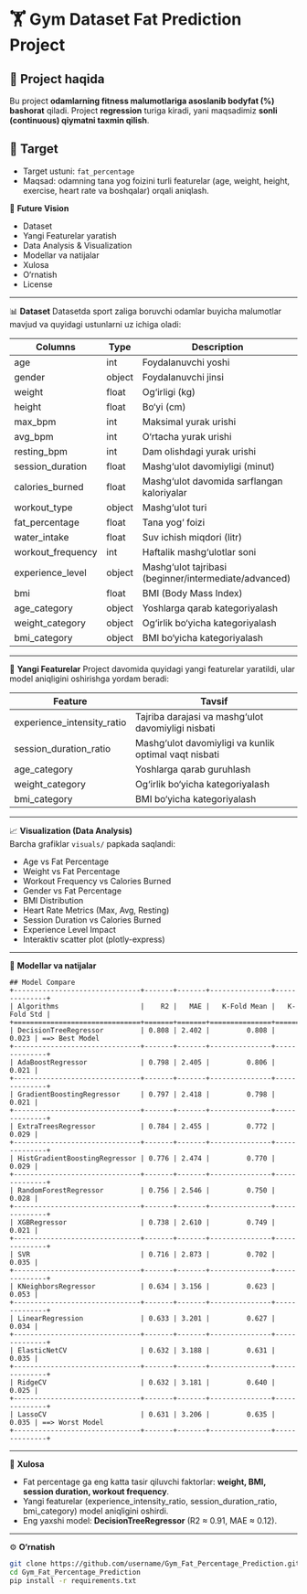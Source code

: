 # 🏋️ Gym Dataset Fat Prediction Project

## 🐷 Project haqida 
Bu project **odamlarning fitness malumotlariga asoslanib bodyfat (%) bashorat** qiladi. 
Project **regression** turiga kiradi, yani maqsadimiz **sonli (continuous) qiymatni taxmin qilish**.

## 🎯 Target
- Target ustuni: `fat_percentage`  
- Maqsad: odamning tana yog foizini turli featurelar (age, weight, height, exercise, heart rate va boshqalar) orqali aniqlash.

🔹 **Future Vision**
- Dataset
- Yangi Featurelar yaratish
- Data Analysis & Visualization
- Modellar va natijalar
- Xulosa
- O‘rnatish
- License

---

📊 **Dataset**
Datasetda sport zaliga boruvchi odamlar buyicha malumotlar mavjud va quyidagi ustunlarni uz ichiga oladi:

| Columns              | Type    | Description                                           |
|----------------------|---------|-------------------------------------------------------|      
| age                  | int     | Foydalanuvchi yoshi                                   |
| gender               | object  | Foydalanuvchi jinsi                                   |
| weight               | float   | Og‘irligi (kg)                                        |
| height               | float   | Bo‘yi (cm)                                            |
| max_bpm              | int     | Maksimal yurak urishi                                 |
| avg_bpm              | int     | O‘rtacha yurak urishi                                 |
| resting_bpm          | int     | Dam olishdagi yurak urishi                            |
| session_duration     | float   | Mashg‘ulot davomiyligi (minut)                        |
| calories_burned      | float   | Mashg‘ulot davomida sarflangan kaloriyalar            |
| workout_type         | object  | Mashg‘ulot turi                                       |
| fat_percentage       | float   | Tana yog‘ foizi                                       |
| water_intake         | float   | Suv ichish miqdori (litr)                             |
| workout_frequency    | int     | Haftalik mashg‘ulotlar soni                           |
| experience_level     | object  | Mashg‘ulot tajribasi (beginner/intermediate/advanced) |
| bmi                  | float   | BMI (Body Mass Index)                                 |
| age_category         | object  | Yoshlarga qarab kategoriyalash                        |
| weight_category      | object  | Og‘irlik bo‘yicha kategoriyalash                      |
| bmi_category         | object  | BMI bo‘yicha kategoriyalash                           |

---

🔹 **Yangi Featurelar**
Project davomida quyidagi yangi featurelar yaratildi, ular model aniqligini oshirishga yordam beradi:

| Feature                    | Tavsif                                                   |
|----------------------------|---------------------------------------------------------|
| experience_intensity_ratio | Tajriba darajasi va mashg‘ulot davomiyligi nisbati     |
| session_duration_ratio     | Mashg‘ulot davomiyligi va kunlik optimal vaqt nisbati  |
| age_category               | Yoshlarga qarab guruhlash                              |
| weight_category            | Og‘irlik bo‘yicha kategoriyalash                       |
| bmi_category               | BMI bo‘yicha kategoriyalash                            |

---

📈 **Visualization (Data Analysis)**  
Barcha grafiklar `visuals/` papkada saqlandi:

- Age vs Fat Percentage
- Weight vs Fat Percentage
- Workout Frequency vs Calories Burned
- Gender vs Fat Percentage
- BMI Distribution
- Heart Rate Metrics (Max, Avg, Resting)
- Session Duration vs Calories Burned
- Experience Level Impact
- Interaktiv scatter plot (plotly-express)

---

🤖 **Modellar va natijalar**

```                                     
## Model Compare   
+-------------------------------+-------+-------+---------------+--------------+
| Algorithms                    |    R2 |   MAE |   K-Fold Mean |   K-Fold Std |
+===============================+=======+=======+===============+==============+
| DecisionTreeRegressor         | 0.808 | 2.402 |         0.808 |        0.023 | ==> Best Model
+-------------------------------+-------+-------+---------------+--------------+
| AdaBoostRegressor             | 0.798 | 2.405 |         0.806 |        0.021 |
+-------------------------------+-------+-------+---------------+--------------+
| GradientBoostingRegressor     | 0.797 | 2.418 |         0.798 |        0.021 |
+-------------------------------+-------+-------+---------------+--------------+
| ExtraTreesRegressor           | 0.784 | 2.455 |         0.772 |        0.029 |
+-------------------------------+-------+-------+---------------+--------------+
| HistGradientBoostingRegressor | 0.776 | 2.474 |         0.770 |        0.029 |
+-------------------------------+-------+-------+---------------+--------------+
| RandomForestRegressor         | 0.756 | 2.546 |         0.750 |        0.028 |
+-------------------------------+-------+-------+---------------+--------------+
| XGBRegressor                  | 0.738 | 2.610 |         0.749 |        0.021 |
+-------------------------------+-------+-------+---------------+--------------+
| SVR                           | 0.716 | 2.873 |         0.702 |        0.035 |
+-------------------------------+-------+-------+---------------+--------------+
| KNeighborsRegressor           | 0.634 | 3.156 |         0.623 |        0.053 |
+-------------------------------+-------+-------+---------------+--------------+
| LinearRegression              | 0.633 | 3.201 |         0.627 |        0.034 |
+-------------------------------+-------+-------+---------------+--------------+
| ElasticNetCV                  | 0.632 | 3.188 |         0.631 |        0.035 |
+-------------------------------+-------+-------+---------------+--------------+
| RidgeCV                       | 0.632 | 3.181 |         0.640 |        0.025 |
+-------------------------------+-------+-------+---------------+--------------+
| LassoCV                       | 0.631 | 3.206 |         0.635 |        0.035 | ==> Worst Model
+-------------------------------+-------+-------+---------------+--------------+
```
---

🔹 **Xulosa**
- Fat percentage ga eng katta tasir qiluvchi faktorlar: **weight, BMI, session duration, workout frequency**.  
- Yangi featurelar (experience_intensity_ratio, session_duration_ratio, bmi_category) model aniqligini oshirdi.  
- Eng yaxshi model: **DecisionTreeRegressor** (R2 ≈ 0.91, MAE ≈ 0.12).

---

⚙️ **O‘rnatish**

```bash
git clone https://github.com/username/Gym_Fat_Percentage_Prediction.git
cd Gym_Fat_Percentage_Prediction
pip install -r requirements.txt


